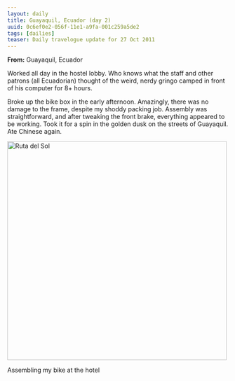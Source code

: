 ```yaml
---
layout: daily
title: Guayaquil, Ecuador (day 2)
uuid: 0c6ef0e2-056f-11e1-a9fa-001c259a5de2
tags: [dailies]
teaser: Daily travelogue update for 27 Oct 2011
---
```


**From:** Guayaquil, Ecuador

Worked all day in the hostel lobby. Who knows what the staff and other patrons
(all Ecuadorian) thought of the weird, nerdy gringo camped in front of his
computer for 8+ hours.

Broke up the bike box in the early afternoon. Amazingly, there was no damage to the frame, despite my shoddy packing job. Assembly was straightforward, and after tweaking the front brake, everything appeared to be working. Took it for a spin in the golden dusk on the streets of Guayaquil. Ate Chinese again.

<div class="caption">
<a href="http://www.flickr.com/photos/ramblurr/sets/72157628038573828/detail"
title="Ruta del Sol Photos"><img
src="http://farm7.static.flickr.com/6097/6306611679_1b3dcf9f0e.jpg" width="500"
alt="Ruta del Sol"></a>
<p>Assembling my bike at the hotel</p>
</div>
